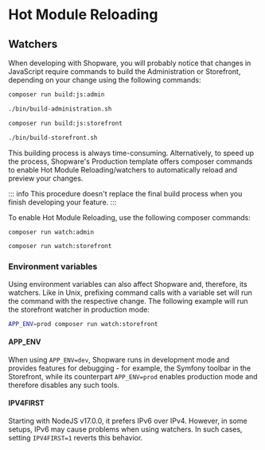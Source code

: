 # Hot Module Reloading

## Watchers

When developing with Shopware, you will probably notice that changes in JavaScript require commands to build the Administration or Storefront, depending on your change using the following commands:

<Tabs>
<Tab title="Administration (Composer)">

```bash
composer run build:js:admin
```

</Tab>

<Tab title="Administration (Shell)">

```bash
./bin/build-administration.sh
```

</Tab>

<Tab title="Storefront (Composer)">

```bash
composer run build:js:storefront
```

</Tab>

<Tab title="Storefront (Shell)">

```bash
./bin/build-storefront.sh
```

</Tab>
</Tabs>

This building process is always time-consuming. Alternatively, to speed up the process, Shopware's Production template offers composer commands to enable Hot Module Reloading/watchers to automatically reload and preview your changes.

::: info
This procedure doesn't replace the final build process when you finish developing your feature.
:::

To enable Hot Module Reloading, use the following composer commands:

<Tabs>
<Tab title="Administration">

```bash
composer run watch:admin
```

</Tab>

<Tab title="Storefront">

```bash
composer run watch:storefront
```

</Tab>
</Tabs>

### Environment variables

Using environment variables can also affect Shopware and, therefore, its watchers. Like in Unix, prefixing command calls with a variable set will run the command with the respective change. The following example will run the storefront watcher in production mode:

```bash
APP_ENV=prod composer run watch:storefront
```

#### APP_ENV

When using `APP_ENV=dev`, Shopware runs in development mode and provides features for debugging - for example, the Symfony toolbar in the Storefront, while its counterpart `APP_ENV=prod` enables production mode and therefore disables any such tools.

#### IPV4FIRST

Starting with NodeJS v17.0.0, it prefers IPv6 over IPv4. However, in some setups, IPv6 may cause problems when using watchers. In such cases, setting `IPV4FIRST=1` reverts this behavior.
